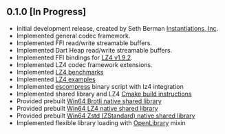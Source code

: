 ## 0.1.0 [In Progress]

- Initial development release, created by Seth Berman [Instantiations, Inc](https://www.instantiations.com).
- Implemented general codec framework.
- Implemented FFI read/write streamable buffers.
- Implemented Dart Heap read/write streamable buffers.
- Implemented FFI bindings for [LZ4 v1.9.2](https://github.com/lz4/lz4/tree/v1.9.2).
- Implemented LZ4 codec framework extensions.
- Implemented [LZ4 benchmarks](benchmark/lz4_benchmark.dart)
- Implemented [LZ4 examples](example/lz4_example.dart)
- Implemented [escompress](bin/es_compress.dart) binary script with lz4 integration
- Implemented shared library and LZ4 [Cmake build instructions](tool/blob_builder/CMakeLists.txt)
- Provided prebuilt [Win64 Brotli native shared library](lib/src/brotli/blobs/esbrotli-win64.dll)
- Provided prebuilt [Win64 LZ4 native shared library](lib/src/lz4/blobs/eslz4-win64.dll)
- Provided prebuilt [Win64 Zstd (ZStandard) native shared library](lib/src/zstd/blobs/eszstd-win64.dll)
- Implemented flexible library loading with [OpenLibrary](lib/src/framework/native/openlibrary.dart) mixin
